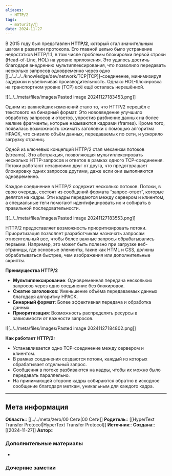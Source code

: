 ```yaml
---
aliases:
  - HTTP/2
tags:
  - maturity/🌱
date: 2024-11-27
---
```

В 2015 году был представлен **HTTP/2**, который стал значительным шагом в развитии протокола. Его главной целью было устранение недостатков HTTP/1.1, в том числе проблемы блокировки первой строки (Head-of-Line, HOL) на уровне приложения. Это удалось достичь благодаря внедрению мультиплексирования, что позволило передавать несколько запросов одновременно через одно [[../../../../knowledge/dev/network/TCP|TCP]]-соединение, минимизируя задержки и увеличивая производительность. Однако HOL-блокировка на транспортном уровне (TCP) всё ещё осталась нерешённой.

![[../../meta/files/images/Pasted image 20241127183453.png]]

Одним из важнейших изменений стало то, что HTTP/2 перешёл с текстового на бинарный формат. Это нововведение улучшило обработку запросов и ответов, упростив разбиение данных на более мелкие фрагменты, которые называются кадрами (frames). Кроме того, появилась возможность сжимать заголовки с помощью алгоритма HPACK, что снизило объём данных, передаваемых по сети, и ускорило загрузку страниц.

Одной из ключевых концепций HTTP/2 стал механизм потоков (streams). Это абстракция, позволяющая мультиплексировать несколько HTTP-запросов и ответов в рамках одного TCP-соединения. Потоки работают независимо друг от друга, что предотвращает блокировку одних запросов другими, даже если они выполняются одновременно.

Каждое соединение в HTTP/2 содержит несколько потоков. Потоки, в свою очередь, состоят из сообщений формата “запрос-ответ”, которые делятся на кадры. Эти кадры передаются между сервером и клиентом, а специальные теги помогают идентифицировать их и собирать в правильной последовательности.

![[../../meta/files/images/Pasted image 20241127183553.png]]

HTTP/2 предоставляет возможность приоритизировать потоки. Приоритизация позволяет разработчикам назначать запросам относительный вес, чтобы более важные запросы обрабатывались первыми. Например, это может быть полезно при загрузке веб-страницы, где основные элементы, такие как HTML и CSS, должны обрабатываться быстрее, чем изображения или дополнительные скрипты.

**Преимущества HTTP/2**
- **Мультиплексирование**: Одновременная передача нескольких запросов через одно соединение без блокировок.
- **Сжатие заголовков**: Уменьшение объёма передаваемых данных благодаря алгоритму HPACK.
- **Бинарный формат**: Более эффективная передача и обработка данных.
- **Приоритизация**: Возможность распределять ресурсы в зависимости от важности запросов.

![[../../meta/files/images/Pasted image 20241127184802.png]]

**Как работает HTTP/2:**
- Устанавливается одно TCP-соединение между сервером и клиентом.
- В рамках соединения создаются потоки, каждый из которых обрабатывает отдельный запрос.
- Сообщения в потоке разбиваются на кадры, чтобы их можно было передавать параллельно.
- На принимающей стороне кадры собираются обратно в исходное сообщение благодаря меткам, уникальным для каждого кадра.
***
## Мета информация
**Область**:: [[../../meta/zero/00 Сети|00 Сети]]
**Родитель**:: [[HyperText Transfer Protocol|HyperText Transfer Protocol]]
**Источник**:: 
**Создана**:: [[2024-11-27]]
**Автор**:: 
### Дополнительные материалы
- 

### Дочерние заметки
<!-- QueryToSerialize: LIST FROM [[]] WHERE contains(Родитель, this.file.link) or contains(parents, this.file.link) -->


